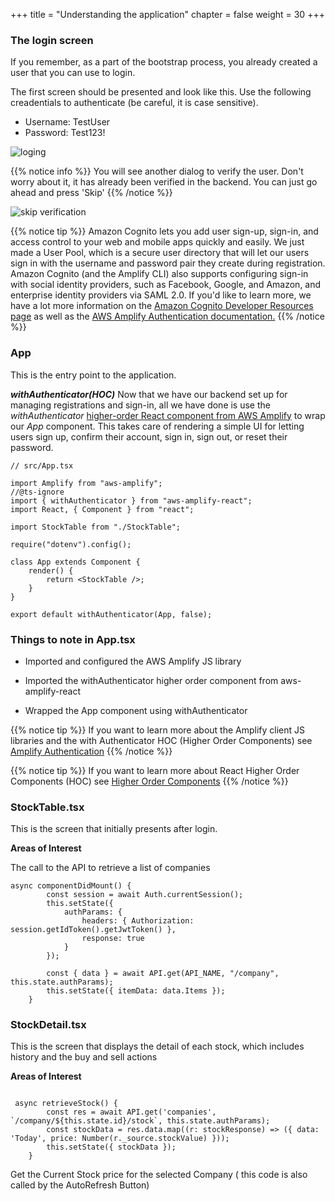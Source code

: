 +++
title = "Understanding the application"
chapter = false
weight = 30
+++

### The login screen

If you remember, as a part of the bootstrap process, you already created a user that you can use to login.

The first screen should be presented and look like this. Use the following creadentials to authenticate (be careful, it is case sensitive).

-   Username: TestUser
-   Password: Test123!

![loging](/images/app-signin-screen.png)

{{% notice info %}}
You will see another dialog to verify the user. Don't worry about it, it has already been verified in the backend. You can just go ahead and press 'Skip'
{{% /notice %}}

![skip verification](/images/login-verification-skip.png)

{{% notice tip %}}
Amazon Cognito lets you add user sign-up, sign-in, and access control to your web and mobile apps quickly and easily. We just made a User Pool, which is a secure user directory that will let our users sign in with the username and password pair they create during registration. Amazon Cognito (and the Amplify CLI) also supports configuring sign-in with social identity providers, such as Facebook, Google, and Amazon, and enterprise identity providers via SAML 2.0. If you'd like to learn more, we have a lot more information on the [Amazon Cognito Developer Resources page](https://aws.amazon.com/cognito/dev-resources/) as well as the [AWS Amplify Authentication documentation.](https://aws-amplify.github.io/amplify-js/media/authentication_guide#federated-identities-social-sign-in)
{{% /notice %}}

### App

This is the entry point to the application.

**_withAuthenticator(HOC)_**
Now that we have our backend set up for managing registrations and sign-in, all we have done is use the _withAuthenticator_ [higher-order React component from AWS Amplify](https://aws-amplify.github.io/amplify-js/media/authentication_guide.html#using-components-in-react) to wrap our _App_ component. This takes care of rendering a simple UI for letting users sign up, confirm their account, sign in, sign out, or reset their password.

```tsx
// src/App.tsx

import Amplify from "aws-amplify";
//@ts-ignore
import { withAuthenticator } from "aws-amplify-react";
import React, { Component } from "react";

import StockTable from "./StockTable";

require("dotenv").config();

class App extends Component {
    render() {
        return <StockTable />;
    }
}

export default withAuthenticator(App, false);
```

### Things to note in App.tsx

-   Imported and configured the AWS Amplify JS library

-   Imported the withAuthenticator higher order component from aws-amplify-react

-   Wrapped the App component using withAuthenticator

{{% notice tip %}}
If you want to learn more about the Amplify client JS libraries and the with Authenticator HOC (Higher Order Components) see
[Amplify Authentication](https://aws-amplify.github.io/docs/js/authentication)
{{% /notice %}}

{{% notice tip %}}
If you want to learn more about React Higher Order Components (HOC) see [Higher Order Components](https://reactjs.org/docs/higher-order-components.html)
{{% /notice %}}

### StockTable.tsx

This is the screen that initially presents after login.

**Areas of Interest**

The call to the API to retrieve a list of companies

```tsx
async componentDidMount() {
        const session = await Auth.currentSession();
        this.setState({
            authParams: {
                headers: { Authorization: session.getIdToken().getJwtToken() },
                response: true
            }
        });

        const { data } = await API.get(API_NAME, "/company", this.state.authParams);
        this.setState({ itemData: data.Items });
    }

```

### StockDetail.tsx

This is the screen that displays the detail of each stock, which includes history and the buy and sell actions

**Areas of Interest**

```tsx

 async retrieveStock() {
        const res = await API.get('companies', `/company/${this.state.id}/stock`, this.state.authParams);
        const stockData = res.data.map((r: stockResponse) => ({ data: 'Today', price: Number(r._source.stockValue) }));
        this.setState({ stockData });
    }
```

Get the Current Stock price for the selected Company
( this code is also called by the AutoRefresh Button)
